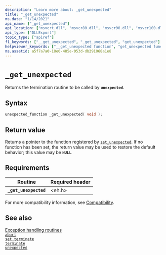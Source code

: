```yaml
---
description: "Learn more about: _get_unexpected"
title: "_get_unexpected"
ms.date: "1/14/2021"
api_name: ["_get_unexpected"]
api_location: ["msvcrt.dll", "msvcr80.dll", "msvcr90.dll", "msvcr100.dll", "msvcr100_clr0400.dll", "msvcr110.dll", "msvcr110_clr0400.dll", "msvcr120.dll", "msvcr120_clr0400.dll", "ucrtbase.dll", "api-ms-win-crt-private-l1-1-0.dll"]
api_type: ["DLLExport"]
topic_type: ["apiref"]
f1_keywords: ["__get_unexpected", "_get_unexpected", "get_unexpected"]
helpviewer_keywords: ["__get_unexpected function", "get_unexpected function", "_get_unexpected function"]
ms.assetid: a5f7a7a0-18e0-485e-953d-db291068a1e8
---
```

# `_get_unexpected`

Returns the termination routine to be called by **`unexpected`**.

## Syntax

```C
unexpected_function _get_unexpected( void );
```

## Return value

Returns a pointer to the function registered by [`set_unexpected`](set-unexpected-crt.md). If no function has been set, the return value may be used to restore the default behavior; this value may be **`NULL`**.

## Requirements

|Routine|Required header|
|-------------|---------------------|
|**`_get_unexpected`**|\<eh.h>|

For more compatibility information, see [Compatibility](../compatibility.md).

## See also

[Exception handling routines](../exception-handling-routines.md)\
[`abort`](abort.md)\
[`set_terminate`](set-terminate-crt.md)\
[`terminate`](terminate-crt.md)\
[`unexpected`](unexpected-crt.md)
